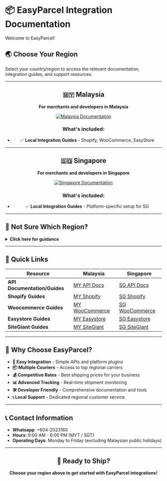 # 📦 EasyParcel Integration Documentation

Welcome to EasyParcel!

## 🌏 Choose Your Region

Select your country/region to access the relevant documentation, integration guides, and support resources:

---

<div align="center">

## 🇲🇾 Malaysia

**For merchants and developers in Malaysia**

[![Malaysia Documentation](https://img.shields.io/badge/Malaysia-Documentation-blue?style=for-the-badge&logo=data:image/svg+xml;base64,PHN2ZyB3aWR0aD0iMjQiIGhlaWdodD0iMjQiIHZpZXdCb3g9IjAgMCAyNCAyNCIgZmlsbD0ibm9uZSIgeG1sbnM9Imh0dHA6Ly93d3cudzMub3JnLzIwMDAvc3ZnIj4KPHBhdGggZD0iTTEyIDJMMTMuMDkgOC4yNkwyMCA5TDEzLjA5IDE1Ljc0TDEyIDIyTDEwLjkxIDE1Ljc0TDQgOUwxMC45MSA4LjI2TDEyIDJaIiBmaWxsPSJ3aGl0ZSIvPgo8L3N2Zz4K)](./my/)

### What's included:
- ✅ **Local Integration Guides** - Shopify, WooCommerce, EasyStore

---

## 🇸🇬 Singapore

**For merchants and developers in Singapore**

[![Singapore Documentation](https://img.shields.io/badge/Singapore-Documentation-red?style=for-the-badge&logo=data:image/svg+xml;base64,PHN2ZyB3aWR0aD0iMjQiIGhlaWdodD0iMjQiIHZpZXdCb3g9IjAgMCAyNCAyNCIgZmlsbD0ibm9uZSIgeG1sbnM9Imh0dHA6Ly93d3cudzMub3JnLzIwMDAvc3ZnIj4KPHBhdGggZD0iTTEyIDJMMTMuMDkgOC4yNkwyMCA5TDEzLjA5IDE1Ljc0TDEyIDIyTDEwLjkxIDE1Ljc0TDQgOUwxMC45MSA4LjI2TDEyIDJaIiBmaWxsPSJ3aGl0ZSIvPgo8L3N2Zz4K)](./sg/)

### What's included:
- ✅ **Local Integration Guides** - Platform-specific setup for SG

</div>

---

## 🤔 Not Sure Which Region?

<details>
<summary><strong>Click here for guidance</strong></summary>

### Choose **Malaysia** if:
- Your business is registered in Malaysia
- You're shipping primarily ships from Malaysia
- You need Malaysian courier services (Pos Laju, City-Link, etc.)
- You require SST tax calculations

### Choose **Singapore** if:
- Your business is registered in Singapore
- You're shipping primarily ships from  Singapore
- You need Singapore courier services (SingPost, etc.)

### Multiple Regions?
If you operate in both countries, you can access both documentation sets. Each region has specific features and courier partnerships tailored to local requirements.

</details>

---

## 🔗 Quick Links

| Resource | Malaysia | Singapore |
|----------|----------|-----------|
| **API Documentation/Guides** | [MY API Docs](./my/api/) | [SG API Docs](./sg/api/) |
| **Shopify Guides** | [MY Shopify](./my/shopify/) | [SG Shopify](./sg/shopify/) |
| **Woocommerce Guides** | [MY WooCommerce](./my/wc/) | [SG WooCommerce](./sg/wc/) |
| **Easystore Guides** | [MY Easystore](./my/easystore/) | [SG Easystore](./sg/easystore/) |
| **SiteGiant Guides** | [MY SiteGiant](./my/sitegiant/) | [SG SiteGiant](./sg/sitegiant/) |


---

## 🌟 Why Choose EasyParcel?

- **🚀 Easy Integration** - Simple APIs and platform plugins
- **📦 Multiple Couriers** - Access to top regional carriers
- **💰 Competitive Rates** - Best shipping prices for your business
- **📊 Advanced Tracking** - Real-time shipment monitoring
- **🛠️ Developer Friendly** - Comprehensive documentation and tools
- **📞 Local Support** - Dedicated regional customer service

---

## 📞 Contact Information
- **Whatsapp**: +604-2023160
- **Hours**: 9:00 AM - 6:00 PM (MYT / SGT)
- **Operating Days**: Monday to Friday (excluding Malaysian public holidays)

---

<div align="center">

## 🚀 Ready to Ship?

**Choose your region above to get started with EasyParcel integrations!**

</div>
